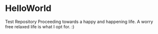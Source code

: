 # HelloWorld
Test Repository
Proceeding towards a happy and happening life.
A worry free relaxed life is what I opt for.
:)
